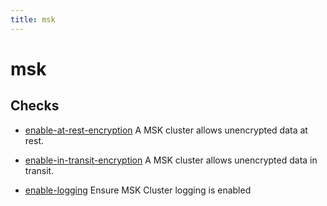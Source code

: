 ```yaml
---
title: msk
---
```


# msk

## Checks


- [enable-at-rest-encryption](enable-at-rest-encryption) A MSK cluster allows unencrypted data at rest.

- [enable-in-transit-encryption](enable-in-transit-encryption) A MSK cluster allows unencrypted data in transit.

- [enable-logging](enable-logging) Ensure MSK Cluster logging is enabled



